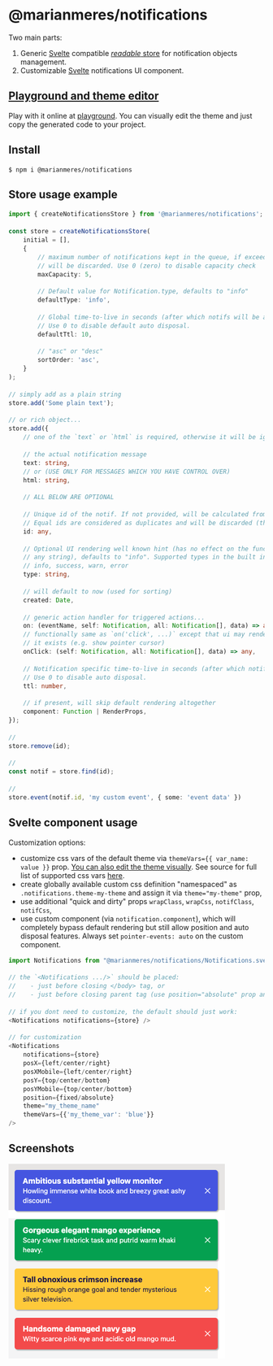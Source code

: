 # @marianmeres/notifications

Two main parts:

1. Generic [Svelte](https://svelte.dev/) compatible 
   [_readable_ store](https://svelte.dev/docs#run-time-svelte-store-readable) for 
   notification objects management.
2. Customizable [Svelte](https://svelte.dev/) notifications UI component.

## [Playground and theme editor](https://notifications.meres.sk)

Play with it online at [playground](https://notifications.meres.sk). You can visually
edit the theme and just copy the generated code to your project.

## Install
```shell
$ npm i @marianmeres/notifications
```

## Store usage example
```typescript
import { createNotificationsStore } from '@marianmeres/notifications';

const store = createNotificationsStore(
    initial = [],
    {
        // maximum number of notifications kept in the queue, if exceeded, older ones (by `created`)
        // will be discarded. Use 0 (zero) to disable capacity check
        maxCapacity: 5,

        // Default value for Notification.type, defaults to "info"
        defaultType: 'info',

        // Global time-to-live in seconds (after which notifs will be auto discarded).
        // Use 0 to disable default auto disposal.
        defaultTtl: 10,

        // "asc" or "desc"
        sortOrder: 'asc',
    }
);

// simply add as a plain string
store.add('Some plain text');

// or rich object...
store.add({
    // one of the `text` or `html` is required, otherwise it will be ignored
	
    // the actual notification message
    text: string,
    // or (USE ONLY FOR MESSAGES WHICH YOU HAVE CONTROL OVER)
    html: string,
    
    // ALL BELOW ARE OPTIONAL
    
    // Unique id of the notif. If not provided, will be calculated from `type` and `text` or `html`.
    // Equal ids are considered as duplicates and will be discarded (the `count` prop will be increased).
    id: any,

    // Optional UI rendering well known hint (has no effect on the functionality, can be
    // any string), defaults to "info". Supported types in the built in renderer are:
    // info, success, warn, error
    type: string,

    // will default to now (used for sorting)
    created: Date,

    // generic action handler for triggered actions...
    on: (eventName, self: Notification, all: Notification[], data) => any,
    // functionally same as `on('click', ...)` except that ui may render it differently if
    // it exists (e.g. show pointer cursor)
    onClick: (self: Notification, all: Notification[], data) => any,

    // Notification specific time-to-live in seconds (after which notif will be auto discarded).
    // Use 0 to disable auto disposal.
    ttl: number,

    // if present, will skip default rendering altogether
    component: Function | RenderProps,
});

// 
store.remove(id);

//
const notif = store.find(id);

//
store.event(notif.id, 'my custom event', { some: 'event data' })
```

## Svelte component usage

Customization options:
- customize css vars of the default theme via `themeVars={{ var_name: value }}` prop. 
  [You can also edit the theme visually](https://notifications.meres.sk).
  See source for full list of supported css vars [here](https://github.com/marianmeres/notifications/blob/master/src/lib/svelte/Notifications.svelte#L159).
- create globally available custom css definition "namespaced" as `.notifications.theme-my-theme` 
  and assign it via `theme="my-theme"` prop,
- use additional "quick and dirty" props `wrapClass`, `wrapCss`, `notifClass`, `notifCss`,
- use custom component (via `notification.component`), which will completely bypass 
  default rendering but still allow position and auto disposal features. 
  Always set `pointer-events: auto` on the custom component.

```javascript
import Notifications from "@marianmeres/notifications/Notifications.svelte";

// the `<Notifications .../>` should be placed:
//    - just before closing </body> tag, or
//    - just before closing parent tag (use position="absolute" prop and relative on parent)

// if you dont need to customize, the default should just work:
<Notifications notifications={store} />

// for customization
<Notifications 
    notifications={store} 
    posX={left/center/right} 
    posXMobile={left/center/right}
    posY={top/center/bottom} 
    posYMobile={top/center/bottom} 
    position={fixed/absolute}
    theme="my_theme_name"
    themeVars={{'my_theme_var': 'blue'}}
/>
```

## Screenshots

![example](./screenshots/example.png)
